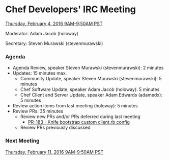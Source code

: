 # Chef Developers' IRC Meeting

[Thursday, February 4, 2016 9AM-9:50AM PST](http://everytimezone.com/#2016-02-04,300,cn3)

Moderator:  Adam Jacob (holoway)

Secretary:  Steven Murawski (stevenmurawski)

### Agenda
* Agenda Review, speaker Steven Murawski (stevenmurawski): 2 minutes
* Updates: 15 minutes max.
  * Community Update, speaker Steven Murawski (stevenmurawski): 5 minutes
  * Chef Software Update, speaker Adam Jacob (holoway): 5 minutes
  * Chef Client and Server Update, speaker Adam Edwards (adamedx): 5 minutes
* Review action items from last meeting (holoway): 5 minutes
* Review PRs:  35 minutes
  * Review new PRs and/or PRs deferred during last meeting
    * [PR-183 - Knife bootstrap custom client.rb config](https://github.com/chef/chef-rfc/pull/183)
  * Review PRs previously discussed

### Next Meeting

[Thursday, February 11, 2016 9AM-9:50AM PST](http://everytimezone.com/#2016-02-11,300,cn3)
